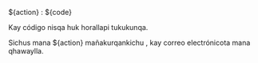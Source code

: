 ${action} : ${code}

Kay código nisqa huk horallapi tukukunqa.

Sichus mana ${action} mañakurqankichu , kay correo electrónicota mana qhawaylla.

